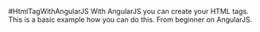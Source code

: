 #HtmlTagWithAngularJS
With AngularJS you can create your HTML tags.
This is a basic example how you can do this.
From beginner on AngularJS.


